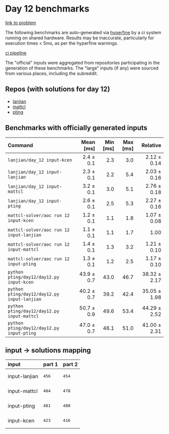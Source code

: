 # Day 12 benchmarks

[link to problem](http://adventofcode.com/2022/day/12)

The following benchmarks are auto-generated via [hyperfine](https://github.com/sharkdp/hyperfine) by a ci system running on shared hardware. Results may be inaccurate, particularly for execution times < 5ms, as per the hyperfine warnings.

[ci pipeline](http://ci.papercode.net:8080/teams/aoc2022/pipelines/aoc-compare-2022)

The "official" inputs were aggregated from repositories participating in the generation of these benchmarks. The "large" inputs (if any) were sourced from various places, including the subreddit.

## Repos (with solutions for day 12)


- [lanjian](https://github.com/LanJian/aoc-2022)
- [mattcl](https://github.com/mattcl/aoc2022)
- [pting](https://github.com/pting/aoc2022)

## Benchmarks with officially generated inputs
| Command | Mean [ms] | Min [ms] | Max [ms] | Relative |
|:---|---:|---:|---:|---:|
| `lanjian/day_12 input-kcen` | 2.4 ± 0.1 | 2.3 | 3.0 | 2.12 ± 0.14 |
| `lanjian/day_12 input-lanjian` | 2.3 ± 0.1 | 2.2 | 5.4 | 2.03 ± 0.16 |
| `lanjian/day_12 input-mattcl` | 3.2 ± 0.1 | 3.0 | 5.1 | 2.76 ± 0.18 |
| `lanjian/day_12 input-pting` | 2.6 ± 0.1 | 2.5 | 5.3 | 2.27 ± 0.16 |
| `mattcl-solver/aoc run 12 input-kcen` | 1.2 ± 0.1 | 1.1 | 1.8 | 1.07 ± 0.08 |
| `mattcl-solver/aoc run 12 input-lanjian` | 1.1 ± 0.1 | 1.1 | 1.7 | 1.00 |
| `mattcl-solver/aoc run 12 input-mattcl` | 1.4 ± 0.1 | 1.3 | 3.2 | 1.21 ± 0.10 |
| `mattcl-solver/aoc run 12 input-pting` | 1.3 ± 0.1 | 1.2 | 2.5 | 1.17 ± 0.10 |
| `python pting/day12/day12.py input-kcen` | 43.9 ± 0.7 | 43.0 | 46.7 | 38.32 ± 2.17 |
| `python pting/day12/day12.py input-lanjian` | 40.2 ± 0.7 | 39.2 | 42.4 | 35.05 ± 1.98 |
| `python pting/day12/day12.py input-mattcl` | 50.7 ± 0.9 | 49.6 | 53.4 | 44.29 ± 2.52 |
| `python pting/day12/day12.py input-pting` | 47.0 ± 0.7 | 46.1 | 51.0 | 41.00 ± 2.31 |

## input -> solutions mapping
|input|part 1|part 2|
|:---|:---|:---|
|input-lanjian|<pre>456</pre>|<pre>454</pre>|
|input-mattcl|<pre>484</pre>|<pre>478</pre>|
|input-pting|<pre>481</pre>|<pre>480</pre>|
|input-kcen|<pre>423</pre>|<pre>416</pre>|
